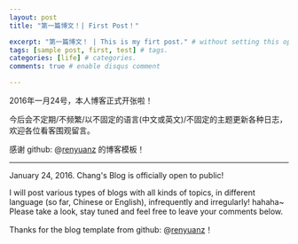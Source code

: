 ```yaml
---
layout: post
title: "第一篇博文！| First Post！"

excerpt: "第一篇博文！ | This is my firt post." # without setting this option, jekyll will take the first 160 words to be its  excerpt part.
tags: [sample post, first, test] # tags.
categories: [life] # categories.
comments: true # enable disqus comment

---
```


2016年一月24号，本人博客正式开张啦！

今后会不定期/不频繁/以不固定的语言(中文或英文)/不固定的主题更新各种日志，欢迎各位看客围观留言。

感谢 github: @[renyuanz](https://github.com/renyuanz) 的博客模板！

---------------------------------------

January 24, 2016. Chang's Blog is officially open to public!

I will post various types of blogs with all kinds of topics, in different language (so far, Chinese or English), infrequently and irregularly! hahaha~ Please take a look, stay tuned and feel free to leave your comments below.

Thanks for the blog template from github: @[renyuanz](https://github.com/renyuanz)！
